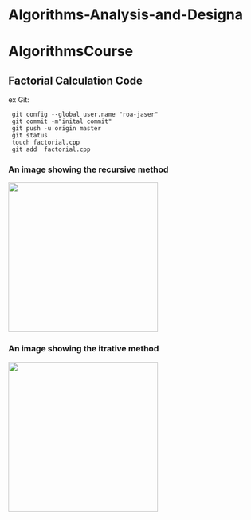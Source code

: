# Algorithms-Analysis-and-Designa
# AlgorithmsCourse
## Factorial Calculation Code
ex Git:
```
 git config --global user.name "roa-jaser"
 git commit -m"inital commit"
 git push -u origin master
 git status
 touch factorial.cpp
 git add  factorial.cpp
 ```
### An image showing the recursive method
<img src="https://miro.medium.com/v2/resize:fit:1200/1*00F8eYJOEc7APH6hAQfxOw.png" width="300" higth="300">


### An image showing the itrative method
<img src="https://notesformsc.org/wp-content/uploads/2018/06/Flowchart-Factoria-Recursion.png" width="300" higth="300">
